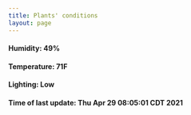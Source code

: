```yaml
---
title: Plants' conditions
layout: page
---
```



#### Humidity: 49%
#### Temperature: 71F
#### Lighting: Low
#### Time of last update: Thu Apr 29 08:05:01 CDT 2021
